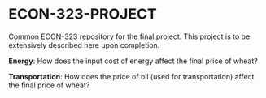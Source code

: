 # ECON-323-PROJECT

Common ECON-323 repository for the final project. This project is to be extensively described here upon completion.

**Energy**: How does the input cost of energy affect the final price of wheat?

**Transportation**: How does the price of oil (used for transportation) affect the final price of wheat?

